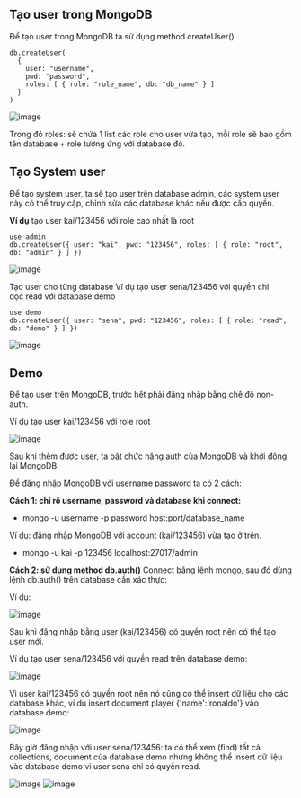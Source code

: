 ## Tạo user trong MongoDB

Để tạo user trong MongoDB ta sử dụng method createUser()

	db.createUser(
	  {
	    user: "username",
	    pwd: "password",
	    roles: [ { role: "role_name", db: "db_name" } ]
	  }
	)

![image](https://user-images.githubusercontent.com/43572616/149703234-c11cd074-aa90-4bd5-8bcc-cfb4a600b324.png)

	
Trong đó roles: sẽ chứa 1 list các role cho user vừa tạo, mỗi role sẽ bao gồm tên database + role tương ứng với database đó.

## Tạo System user

Để tạo system user, ta sẽ tạo user trên database admin, các system user này có thể truy cập, chỉnh sửa các database khác nếu được cấp quyền.

**Ví dụ** tạo user kai/123456 với role cao nhất là root

	use admin
	db.createUser({ user: "kai", pwd: "123456", roles: [ { role: "root", db: "admin" } ] })

![image](https://user-images.githubusercontent.com/43572616/149703679-4a2ede8e-3056-4497-b401-e50baa92cf13.png)


Tạo user cho từng database
Ví dụ tạo user sena/123456 với quyền chỉ đọc read với database demo

	use demo
	db.createUser({ user: "sena", pwd: "123456", roles: [ { role: "read", db: "demo" } ] })

![image](https://user-images.githubusercontent.com/43572616/149703692-93aa9130-25d3-47df-acad-b7eb97e27dc7.png)

## Demo

Để tạo user trên MongoDB, trước hết phải đăng nhập bằng chế độ non-auth.

Ví dụ tạo user kai/123456 với role root

![image](https://user-images.githubusercontent.com/43572616/149703725-65784302-63ae-4877-8d92-bf0b3f005fa6.png)

Sau khi thêm được user, ta bật chức năng auth của MongoDB và khởi động lại MongoDB.

Để đăng nhập MongoDB với username password ta có 2 cách:

**Cách 1: chỉ rõ username, password và database khi connect:**
* mongo -u username -p password host:port/database_name

Ví dụ: đăng nhập MongoDB với account (kai/123456) vừa tạo ở trên.
* mongo -u kai -p 123456 localhost:27017/admin

**Cách 2: sử dụng method db.auth()**
Connect bằng lệnh mongo, sau đó dùng lệnh db.auth() trên database cần xác thực:

Ví dụ:

![image](https://user-images.githubusercontent.com/43572616/149703805-0a62e0f1-be63-4002-939d-9c15e529b2e5.png)

Sau khi đăng nhập bằng user (kai/123456) có quyền root nên có thể tạo user mới.

Ví dụ tạo user sena/123456 với quyền read trên database demo:

![image](https://user-images.githubusercontent.com/43572616/149703830-40408d79-0f4b-48ec-ab99-69ae7832b5c9.png)

Vì user kai/123456 có quyền root nên nó cũng có thể insert dữ liệu cho các database khác, ví dụ insert document player {'name':'ronaldo'} vào database demo:

![image](https://user-images.githubusercontent.com/43572616/149703844-1253766c-96ec-4589-9b57-ae9e3d2bc7e0.png)

Bây giờ đăng nhập với user sena/123456: ta có thể xem (find) tất cả collections, document của database demo nhưng không thể insert dữ liệu vào database demo vì user sena chỉ có quyền read.

![image](https://user-images.githubusercontent.com/43572616/149703868-f837b72b-90d8-4895-b6e3-19cf8b18668a.png)
![image](https://user-images.githubusercontent.com/43572616/149703873-dcd4b647-1d7d-4879-ae5f-d9a6e9553d8c.png)

